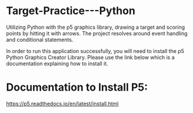 # Target-Practice---Python
Utilizing Python with the p5 graphics library, drawing a target and scoring points by hitting it with arrows. The project resolves around event handling and conditional statements.

In order to run this application successfully, you will need to install the p5 Python Graphics Creator Library. Please use the link below which is a documentation explaining how to install it.

# Documentation to Install P5: 
https://p5.readthedocs.io/en/latest/install.html
